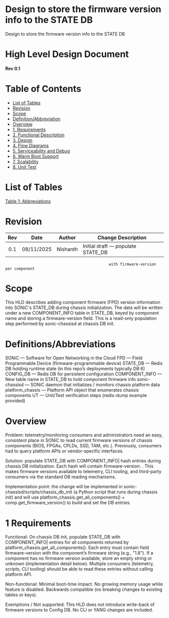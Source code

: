 # Design to store the firmware version info to the STATE DB
Design to store the firmware version info to the STATE DB


# High Level Design Document
#### Rev 0.1

# Table of Contents
  * [List of Tables](#list-of-tables)
  * [Revision](#revision)
  * [Scope](#scope)
  * [Definition/Abbreviation](#definitionabbreviation)
  * [Overview](#overview)
  * [1. Requirements ](#1-requirements)
  * [2. Functional Description](#2-functional-description)
  * [3. Design](#3-design)	  
  * [4. Flow Diagrams](#4-flow-diagrams)
  * [5. Serviceability and Debug](#5-serviceability-and-debug)
  * [6. Warm Boot Support](#6-warm-boot-support)
  * [7. Scalability](#7-scalability)
  * [8. Unit Test](#8-unit-test)

# List of Tables
[Table 1: Abbreviations](#table-1-abbreviations)

# Revision

| Rev   | Date          | Author               | Change Description                  |
| :---: | :-----------: | :------------------: | ----------------------------------- |
| 0.1   | 08/11/2025    | Nishanth             | Initial draft — populate STATE_DB   |
                                                  with firmware-version per component

# Scope

This HLD describes adding component firmware (FPD) version information into SONiC's STATE_DB during chassis initialization. 
The data will be written under a new COMPONENT_INFO table in STATE_DB, keyed by component name and storing a firmware-version field. 
This is a read-only population step performed by sonic-chassisd at chassis DB init.

# Definitions/Abbreviations
SONiC — Software for Open Networking in the Cloud
FPD — Field Programmable Device (firmware-programmable device)
STATE_DB — Redis DB holding runtime state (in this repo’s deployments typically DB 6)
CONFIG_DB — Redis DB for persistent configuration
COMPONENT_INFO — New table name in STATE_DB to hold component firmware info
sonic-chassisd — SONiC daemon that initializes / monitors chassis platform data
platform_chassis — Platform API object that enumerates chassis components
UT — Unit/Test verification steps (redis-dump example provided)

# Overview
Problem: telemetry/monitoring consumers and administrators need an easy, consistent place in SONiC to read current firmware versions of chassis components (BIOS, FPGAs, CPLDs, SSD, TAM, etc.). Previously, consumers had to query platform APIs or vendor-specific interfaces.

Solution: populate STATE_DB with COMPONENT_INFO|<component-name> hash entries during chassis DB initialization. Each hash will contain firmware-version: <version-string>. This makes firmware versions available to telemetry, CLI tooling, and third-party consumers via the standard DB reading mechanisms.

Implementation point: the change will be implemented in sonic-chassisd/scripts/chassis_db_init (a Python script that runs during chassis init) and will use platform_chassis.get_all_components() + comp.get_firmware_version() to build and set the DB entries.

# 1 Requirements
Functional:
On chassis DB init, populate STATE_DB with COMPONENT_INFO|<component> entries for all components returned by platform_chassis.get_all_components().
Each entry must contain field firmware-version with the component’s firmware string (e.g., "1.8").
If a component has no firmware version available, store an empty string or unknown (implementation detail below).
Multiple consumers (telemetry, scripts, CLI tooling) should be able to read these entries without calling platform API.

Non-functional:
Minimal boot-time impact.
No growing memory usage while feature is disabled.
Backwards compatible (no breaking changes to existing tables or keys).

Exemptions / Not supported:
This HLD does not introduce write-back of firmware versions to Config DB.
No CLI or YANG changes are included.
